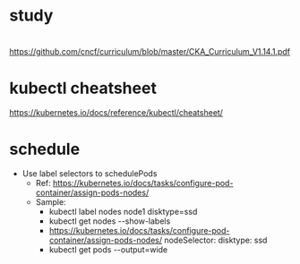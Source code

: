 # study

# 
https://github.com/cncf/curriculum/blob/master/CKA_Curriculum_V1.14.1.pdf

# kubectl cheatsheet
https://kubernetes.io/docs/reference/kubectl/cheatsheet/

# schedule
  * Use label selectors to schedulePods
    * Ref: https://kubernetes.io/docs/tasks/configure-pod-container/assign-pods-nodes/
    * Sample: 
        *  kubectl label nodes node1 disktype=ssd
        *  kubectl get nodes --show-labels
        *  https://kubernetes.io/docs/tasks/configure-pod-container/assign-pods-nodes/
        nodeSelector:
          disktype: ssd
        *  kubectl get pods --output=wide

  


